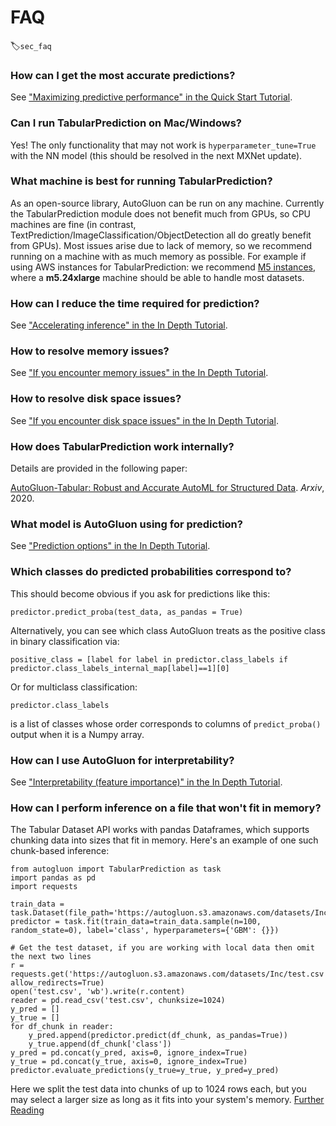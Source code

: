 # FAQ
:label:`sec_faq`


### How can I get the most accurate predictions?

See ["Maximizing predictive performance" in the Quick Start Tutorial](tabular-quickstart.html#maximizing-predictive-performance).


### Can I run TabularPrediction on Mac/Windows?

Yes! The only functionality that may not work is `hyperparameter_tune=True` with the NN model (this should be resolved in the next MXNet update).


### What machine is best for running TabularPrediction?

As an open-source library, AutoGluon can be run on any machine. Currently the TabularPrediction module does not benefit much from GPUs, so CPU machines are fine (in contrast, TextPrediction/ImageClassification/ObjectDetection all do greatly benefit from GPUs). Most issues arise due to lack of memory, so we recommend running on a machine with as much memory as possible. For example if using AWS instances for TabularPrediction: we recommend [M5 instances](https://aws.amazon.com/ec2/instance-types/m5/), where a **m5.24xlarge** machine should be able to handle most datasets.


### How can I reduce the time required for prediction?

See ["Accelerating inference" in the In Depth Tutorial](tabular-indepth.html#accelerating-inference).


### How to resolve memory issues?

See ["If you encounter memory issues" in the In Depth Tutorial](tabular-indepth.html#if-you-encounter-memory-issues).


### How to resolve disk space issues?

See ["If you encounter disk space issues" in the In Depth Tutorial](tabular-indepth.html#if-you-encounter-disk-space-issues).


### How does TabularPrediction work internally?

Details are provided in the following paper:

[AutoGluon-Tabular: Robust and Accurate AutoML for Structured Data](https://arxiv.org/abs/2003.06505). *Arxiv*, 2020.


### What model is AutoGluon using for prediction?

See ["Prediction options" in the In Depth Tutorial](tabular-indepth.html#prediction-options-inference).


### Which classes do predicted probabilities correspond to?

This should become obvious if you ask for predictions like this:

```
predictor.predict_proba(test_data, as_pandas = True)
```

Alternatively, you can see which class AutoGluon treats as the positive class in binary classification via:

```
positive_class = [label for label in predictor.class_labels if predictor.class_labels_internal_map[label]==1][0]
```

Or for multiclass classification:

```
predictor.class_labels
```

is a list of classes whose order corresponds to columns of `predict_proba()` output when it is a Numpy array.


### How can I use AutoGluon for interpretability?

See ["Interpretability (feature importance)" in the In Depth Tutorial](tabular-indepth.html#interpretability-feature-importance).


### How can I perform inference on a file that won't fit in memory?

The Tabular Dataset API works with pandas Dataframes, which supports chunking data into sizes that fit in memory.
Here's an example of one such chunk-based inference:

```{.python .input}
from autogluon import TabularPrediction as task
import pandas as pd
import requests

train_data = task.Dataset(file_path='https://autogluon.s3.amazonaws.com/datasets/Inc/train.csv')
predictor = task.fit(train_data=train_data.sample(n=100, random_state=0), label='class', hyperparameters={'GBM': {}})

# Get the test dataset, if you are working with local data then omit the next two lines
r = requests.get('https://autogluon.s3.amazonaws.com/datasets/Inc/test.csv', allow_redirects=True)
open('test.csv', 'wb').write(r.content)
reader = pd.read_csv('test.csv', chunksize=1024)
y_pred = []
y_true = []
for df_chunk in reader:
    y_pred.append(predictor.predict(df_chunk, as_pandas=True))
    y_true.append(df_chunk['class'])
y_pred = pd.concat(y_pred, axis=0, ignore_index=True)
y_true = pd.concat(y_true, axis=0, ignore_index=True)
predictor.evaluate_predictions(y_true=y_true, y_pred=y_pred)
```

Here we split the test data into chunks of up to 1024 rows each, but you may select a larger size as long as it fits into your system's memory.
[Further Reading](https://pandas.pydata.org/pandas-docs/stable/user_guide/io.html#io-chunking)
